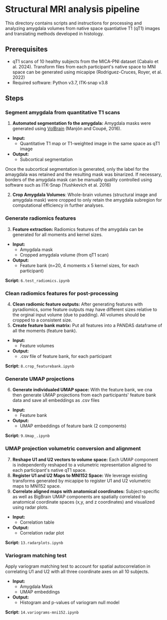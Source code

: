# Structural MRI analysis pipeline

This directory contains scripts and instructions for processing and analyzing amygdala volumes from native space quantiative T1 (qT1) images and translating methods developed in histology.

## Prerequisites

- qT1 scans of 10 healthy subjects from the MICA-PNI dataset (Cabalo et al. 2024). Transform files from each participant's native space to MNI space can be generated using micapipe (Rodriguez-Cruces, Royer, et al. 2022)
- Required software: Python v3.7, ITK-snap v3.8

## Steps

### Segment amygdala from quantitative T1 scans

1. **Automated segmentation fo the amygdala:** Amygdala masks were generated using [VolBrain](https://volbrain.net/) (Manjón and Coupé, 2016).

- **Input:** 
  - Quantitative T1 map or T1-weighted image in the same space as qT1 image
- **Output:** 
  - Subcortical segmentation

Once the subcortical segmentation is generated, only the label for the amaygdala was retained and the resulting mask was binarized. If necessary, borders of the amygdala mask can be manually quality controlled using software such as ITK-Snap (Yushkevich et al. 2016) 

2. **Crop Amygdala Volumes**: Whole-brain volumes (structural image and amygdala mask) were cropped to only retain the amygdala subregion for computational efficiency in further analyses. 

### Generate radiomics features

3. **Feature extraction:** Radiomics features of the amygdala can be generated for all moments and kernel sizes.

- **Input:** 
  - Amygdala mask
  - Cropped amygdala volume (from qT1 scan)
- **Output:** 
  - Feature bank (n=20, 4 moments x 5 kernel sizes, for each participant)

**Script:** `6.test_radiomics.ipynb`

### Clean radiomics features for post-processing

4. **Clean radiomic feature outputs:** After generating features with pyradiomics, some feature outputs may have different sizes relative to the orginal input volume (due to padding). All volumes should be cropped to a consistent size.
5. **Create feature bank matrix:** Put all features into a PANDAS dataframe of all the moments (feature bank).

- **Input:** 
  - Feature volumes
- **Output:** 
  - .csv file of feature bank, for each participant

**Script:** `8.crop_featurebank.ipynb`

### Generate UMAP projections

6. **Generate individualed UMAP space:** With the feature bank, we cna then generate UMAP projections from each participants' feature bank data and save all embeddings as .csv files

- **Input:** 
  - Feature bank
- **Output:** 
  - UMAP embeddings of feature bank (2 components)

**Script:** `9.Umap_.ipynb`

### UMAP projection volumetric conversion and alignment

7. **Reshape U1 and U2 vectors to volume space:** Each UMAP component is independently reshaped to a volumetric representation aligned to each participant's native qT1 space. 
8. **Register U1 and U2 Maps to MNI152 Space:** We leverage existing transforms generated by micapipe to register U1 and U2 volumetric maps to MNI152 space. 
9. **Correlate aligned maps with anatomical coordinates:** Subject-specific as well as BigBrain UMAP components are spatially correlated to anatomical coordinate spaces (x,y, and z coordinates) and visualized using radar plots. 

- **Input:** 
  - Correlation table
- **Output:** 
  - Correlation radar plot

**Script:** `13.radarplots.ipynb`

### Variogram matching test
Apply variogram matching test to account for spatial autocorrelation in correlating U1 and U2 with all three coordinate axes on all 10 subjects.

- **Input:** 
  - Amygdala Mask
  - UMAP embeddings
- **Output:** 
  - Histogram and p-values of variogram null model

**Script:** `14.variograms-mni152.ipynb`
